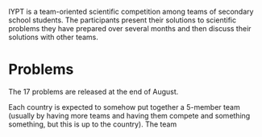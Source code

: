   IYPT is a  team-oriented scientific competition among teams of secondary school students. The participants present their solutions to scientific problems they have prepared over several months and then discuss their solutions with other teams.

Problems
========

The 17 problems are released at the end of August.

Each country is expected to somehow put together a 5-member team (usually by having more teams and having them compete and something something, but this is up to the country). The team 
